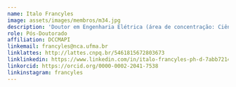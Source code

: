```yaml
---
name: Italo Francyles
image: assets/images/membros/m34.jpg
description: 'Doutor em Engenharia Elétrica (área de concentração: Ciência da Computação) pela UFMA. Possui experiência com os seguintes temas: processamento, análise e visualização de imagens, visão computacional, aprendizado de máquina, otimização e desenvolvimento de software. '
role: Pós-Doutorado
affiliation: DCCMAPI
linkemail: francyles@nca.ufma.br
linklattes: http://lattes.cnpq.br/5461815672803673
linklinkedin: https://www.linkedin.com/in/italo-francyles-ph-d-7abb72140/
linkorcid: https://orcid.org/0000-0002-2041-7538
linkinstagram: francyles
---
```


